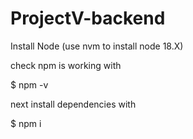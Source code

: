 # ProjectV-backend

Install Node (use nvm to install node 18.X)

check npm is working with 

$ npm -v

next install dependencies with 

$ npm i 



